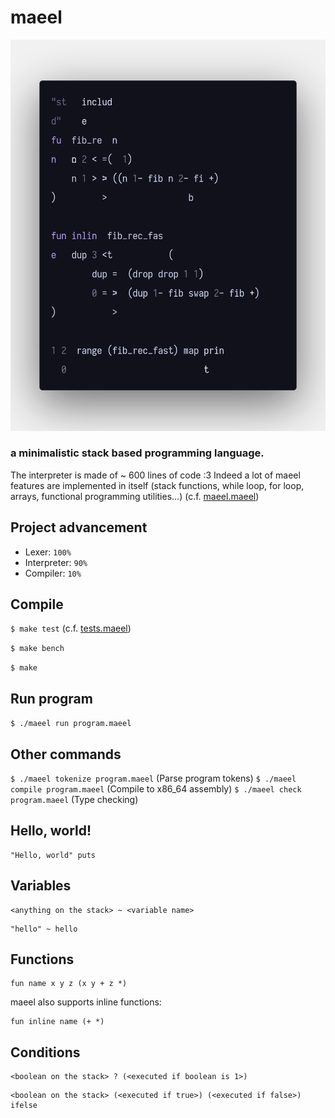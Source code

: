 # maeel

![](./preview.png)

### a minimalistic stack based programming language.

The interpreter is made of ~ 600 lines of code :3 Indeed a lot of maeel features are implemented in itself (stack functions, while loop, for loop, arrays, functional programming utilities...) (c.f. [maeel.maeel](maeel.maeel))

## Project advancement

- Lexer: `100%`
- Interpreter: `90%`
- Compiler: `10%`

## Compile

`$ make test` (c.f. [tests.maeel](./stdlib/tests.maeel))

`$ make bench`

`$ make`

## Run program

`$ ./maeel run program.maeel`

## Other commands

`$ ./maeel tokenize program.maeel` (Parse program tokens)
`$ ./maeel compile program.maeel` (Compile to x86_64 assembly)
`$ ./maeel check program.maeel` (Type checking)

## Hello, world!

```
"Hello, world" puts
```

## Variables

```
<anything on the stack> ~ <variable name>
```

```
"hello" ~ hello
```

## Functions

```
fun name x y z (x y + z *)
```

maeel also supports inline functions:

```
fun inline name (+ *)
```

## Conditions

```
<boolean on the stack> ? (<executed if boolean is 1>)
```

```
<boolean on the stack> (<executed if true>) (<executed if false>) ifelse
```

